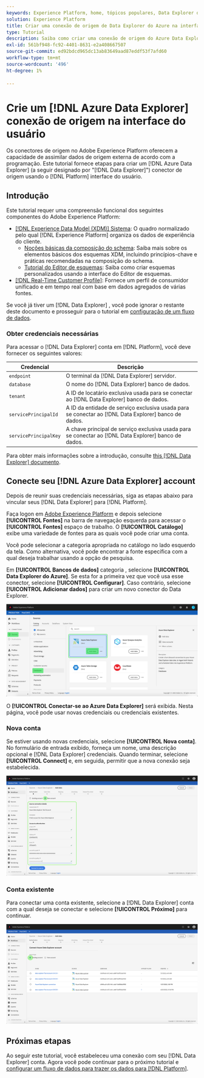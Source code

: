 ```yaml
---
keywords: Experience Platform, home, tópicos populares, Data Explorer do Azure, explorador de dados do azure, explorador de dados, Data Explorer
solution: Experience Platform
title: Criar uma conexão de origem de Data Explorer do Azure na interface do usuário
type: Tutorial
description: Saiba como criar uma conexão de origem do Azure Data Explorer usando a interface do usuário do Adobe Experience Platform.
exl-id: 561bf948-fc92-4401-8631-e2a408667507
source-git-commit: ed92bdcd965dc13ab83649aad87eddf53f7afd60
workflow-type: tm+mt
source-wordcount: '496'
ht-degree: 1%

---
```


# Crie um [!DNL Azure Data Explorer] conexão de origem na interface do usuário

Os conectores de origem no Adobe Experience Platform oferecem a capacidade de assimilar dados de origem externa de acordo com a programação. Este tutorial fornece etapas para criar um [!DNL Azure Data Explorer] (a seguir designado por &quot;[!DNL Data Explorer]&quot;) conector de origem usando o [!DNL Platform] interface do usuário.

## Introdução

Este tutorial requer uma compreensão funcional dos seguintes componentes do Adobe Experience Platform:

* [[!DNL Experience Data Model (XDM)] Sistema](../../../../../xdm/home.md): O quadro normalizado pelo qual [!DNL Experience Platform] organiza os dados de experiência do cliente.
   * [Noções básicas da composição do schema](../../../../../xdm/schema/composition.md): Saiba mais sobre os elementos básicos dos esquemas XDM, incluindo princípios-chave e práticas recomendadas na composição do schema.
   * [Tutorial do Editor de esquemas](../../../../../xdm/tutorials/create-schema-ui.md): Saiba como criar esquemas personalizados usando a interface do Editor de esquemas.
* [[!DNL Real-Time Customer Profile]](../../../../../profile/home.md): Fornece um perfil de consumidor unificado e em tempo real com base em dados agregados de várias fontes.

Se você já tiver um [!DNL Data Explorer] , você pode ignorar o restante deste documento e prosseguir para o tutorial em [configuração de um fluxo de dados](../../dataflow/databases.md).

### Obter credenciais necessárias

Para acessar o [!DNL Data Explorer] conta em [!DNL Platform], você deve fornecer os seguintes valores:

| Credencial | Descrição |
| ---------- | ----------- |
| `endpoint` | O terminal da [!DNL Data Explorer] servidor. |
| `database` | O nome do [!DNL Data Explorer] banco de dados. |
| `tenant` | A ID de locatário exclusiva usada para se conectar ao [!DNL Data Explorer] banco de dados. |
| `servicePrincipalId` | A ID da entidade de serviço exclusiva usada para se conectar ao [!DNL Data Explorer] banco de dados. |
| `servicePrincipalKey` | A chave principal de serviço exclusiva usada para se conectar ao [!DNL Data Explorer] banco de dados. |

Para obter mais informações sobre a introdução, consulte [this [!DNL Data Explorer] documento](https://docs.microsoft.com/en-us/azure/data-explorer/kusto/management/access-control/how-to-authenticate-with-aad).

## Conecte seu [!DNL Azure Data Explorer] account

Depois de reunir suas credenciais necessárias, siga as etapas abaixo para vincular seus [!DNL Data Explorer] para [!DNL Platform].

Faça logon em [Adobe Experience Platform](https://platform.adobe.com) e depois selecione **[!UICONTROL Fontes]** na barra de navegação esquerda para acessar o **[!UICONTROL Fontes]** espaço de trabalho. O **[!UICONTROL Catálogo]** exibe uma variedade de fontes para as quais você pode criar uma conta.

Você pode selecionar a categoria apropriada no catálogo no lado esquerdo da tela. Como alternativa, você pode encontrar a fonte específica com a qual deseja trabalhar usando a opção de pesquisa.

Em **[!UICONTROL Bancos de dados]** categoria , selecione **[!UICONTROL Data Explorer do Azure]**. Se esta for a primeira vez que você usa esse conector, selecione **[!UICONTROL Configurar]**. Caso contrário, selecione **[!UICONTROL Adicionar dados]** para criar um novo conector do Data Explorer.

![catálogo](../../../../images/tutorials/create/data-explorer/catalog.png)

O **[!UICONTROL Conectar-se ao Azure Data Explorer]** será exibida. Nesta página, você pode usar novas credenciais ou credenciais existentes.

### Nova conta

Se estiver usando novas credenciais, selecione **[!UICONTROL Nova conta]**. No formulário de entrada exibido, forneça um nome, uma descrição opcional e [!DNL Data Explorer] credenciais. Quando terminar, selecione **[!UICONTROL Connect]** e, em seguida, permitir que a nova conexão seja estabelecida.

![connect](../../../../images/tutorials/create/data-explorer/new.png)

### Conta existente

Para conectar uma conta existente, selecione a [!DNL Data Explorer] conta com a qual deseja se conectar e selecione **[!UICONTROL Próximo]** para continuar.

![existente](../../../../images/tutorials/create/data-explorer/existing.png)

## Próximas etapas

Ao seguir este tutorial, você estabeleceu uma conexão com seu [!DNL Data Explorer] conta. Agora você pode continuar para o próximo tutorial e [configurar um fluxo de dados para trazer os dados para [!DNL Platform]](../../dataflow/databases.md).
